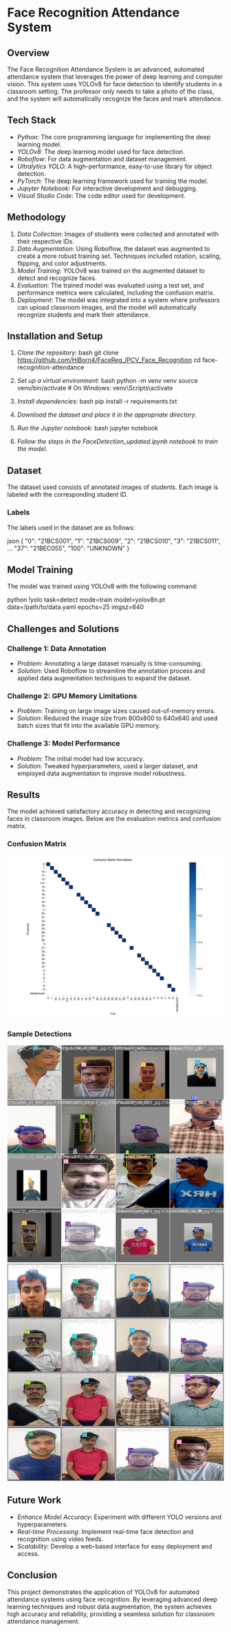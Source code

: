 # Face Recognition Attendance System

## Overview

The Face Recognition Attendance System is an advanced, automated attendance system that leverages the power of deep learning and computer vision. This system uses YOLOv8 for face detection to identify students in a classroom setting. The professor only needs to take a photo of the class, and the system will automatically recognize the faces and mark attendance.

## Tech Stack

- *Python*: The core programming language for implementing the deep learning model.
- *YOLOv8*: The deep learning model used for face detection.
- *Roboflow*: For data augmentation and dataset management.
- *Ultralytics YOLO*: A high-performance, easy-to-use library for object detection.
- *PyTorch*: The deep learning framework used for training the model.
- *Jupyter Notebook*: For interactive development and debugging.
- *Visual Studio Code*: The code editor used for development.

## Methodology

1. *Data Collection*: Images of students were collected and annotated with their respective IDs.
2. *Data Augmentation*: Using Roboflow, the dataset was augmented to create a more robust training set. Techniques included rotation, scaling, flipping, and color adjustments.
3. *Model Training*: YOLOv8 was trained on the augmented dataset to detect and recognize faces.
4. *Evaluation*: The trained model was evaluated using a test set, and performance metrics were calculated, including the confusion matrix.
5. *Deployment*: The model was integrated into a system where professors can upload classroom images, and the model will automatically recognize students and mark their attendance.

## Installation and Setup

1. *Clone the repository*:
   bash
   git clone https://github.com/HiBorn4/FaceReg_IPCV_Face_Recognition
   cd face-recognition-attendance
   

2. *Set up a virtual environment*:
   bash
   python -m venv venv
   source venv/bin/activate  # On Windows: venv\Scripts\activate
   

3. *Install dependencies*:
   bash
   pip install -r requirements.txt
   

4. *Download the dataset and place it in the appropriate directory*.

5. *Run the Jupyter notebook*:
   bash
   jupyter notebook
   

6. *Follow the steps in the FaceDetection_updated.ipynb notebook to train the model*.

## Dataset

The dataset used consists of annotated images of students. Each image is labeled with the corresponding student ID.

### Labels
The labels used in the dataset are as follows:

json
{
    "0": "21BCS001",
    "1": "21BCS009",
    "2": "21BCS010",
    "3": "21BCS011",
    ...
    "37": "21BEC055",
    "100": "UNKNOWN"
}


## Model Training

The model was trained using YOLOv8 with the following command:

python
!yolo task=detect mode=train model=yolov8n.pt data=/path/to/data.yaml epochs=25 imgsz=640


## Challenges and Solutions

### Challenge 1: Data Annotation
- *Problem*: Annotating a large dataset manually is time-consuming.
- *Solution*: Used Roboflow to streamline the annotation process and applied data augmentation techniques to expand the dataset.

### Challenge 2: GPU Memory Limitations
- *Problem*: Training on large image sizes caused out-of-memory errors.
- *Solution*: Reduced the image size from 800x800 to 640x640 and used batch sizes that fit into the available GPU memory.

### Challenge 3: Model Performance
- *Problem*: The initial model had low accuracy.
- *Solution*: Tweaked hyperparameters, used a larger dataset, and employed data augmentation to improve model robustness.

## Results

The model achieved satisfactory accuracy in detecting and recognizing faces in classroom images. Below are the evaluation metrics and confusion matrix.

### Confusion Matrix

![Confusion Matrix](results/confusion_matrix_normalized.png)

### Sample Detections

![Sample Detection 1](results/train_batch80820.jpg)
![Sample Detection 2](results/val_batch0_labels.jpg)

## Future Work

- *Enhance Model Accuracy*: Experiment with different YOLO versions and hyperparameters.
- *Real-time Processing*: Implement real-time face detection and recognition using video feeds.
- *Scalability*: Develop a web-based interface for easy deployment and access.

## Conclusion

This project demonstrates the application of YOLOv8 for automated attendance systems using face recognition. By leveraging advanced deep learning techniques and robust data augmentation, the system achieves high accuracy and reliability, providing a seamless solution for classroom attendance management.